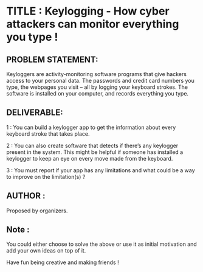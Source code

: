 # TITLE : Keylogging - How cyber attackers can monitor everything you type !  

## PROBLEM STATEMENT: 
Keyloggers are activity-monitoring software programs that give hackers access to your personal data. The passwords and credit card numbers you type, the webpages you visit – all by logging your keyboard strokes. The software is installed on your computer, and records everything you type.

## DELIVERABLE: 

 1 : You can build a keylogger app to get the information about every keyboard stroke that takes place. 

 2 : You can also create software that detects if there’s any keylogger present in the system. This might be helpful if someone has installed a keylogger to keep an eye on every move made from the keyboard.

 3 : You must report if your app has any limitations and what could be a way to improve on the limitation(s) ? 

## AUTHOR : 
Proposed by organizers. 

## Note : 
You could either choose to solve the above or use it as initial motivation and add your own ideas on top of it. 

Have fun being creative and making friends ! 
